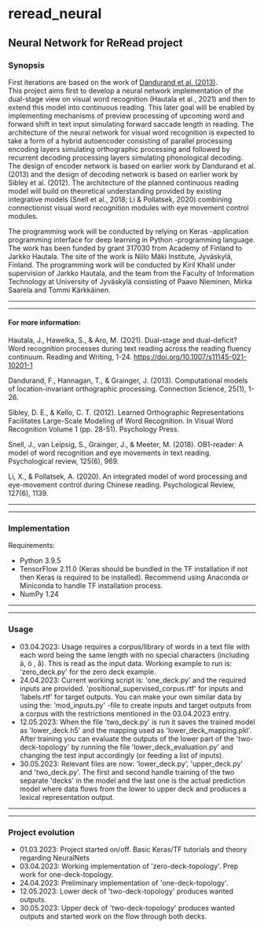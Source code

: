 # reread_neural
## Neural Network for ReRead project

### Synopsis

First iterations are based on the work of [Dandurand et al. (2013)](https://www.tandfonline.com/doi/pdf/10.1080/09540091.2013.801934).  
This project aims first to develop a neural network implementation of the dual-stage view on visual word recognition 
(Hautala et al., 2021) and then to extend this model into continuous reading. This later goal will be enabled by 
implementing mechanisms of preview processing of upcoming word and forward shift in text input simulating forward saccade
length in reading. The architecture of the neural network for visual word recognition is expected to take a form of a 
hybrid autoencoder consisting of parallel processing encoding layers simulating orthographic processing and followed by
recurrent decoding processing layers simulating phonological decoding. The design of encoder network is based on earlier
work by Dandurand et al. (2013) and the design of decoding network is based on earlier work by Sibley et al. (2012). 
The architecture of the planned continuous reading model will build on theoretical understanding provided by existing 
integrative models (Snell et al., 2018; Li & Pollatsek, 2020) combining connectionist visual word recognition modules 
with eye movement control modules.  

The programming work will be conducted by relying on Keras -application programming 
interface for deep learning in Python -programming language. The work has been funded by grant 317030 from 
Academy of Finland to Jarkko Hautala. The site of the work is Niilo Mäki Institute, Jyväskylä, Finland. The programming 
work will be conducted by Kiril Khalil under supervision of Jarkko Hautala, and the team from the Faculty of Information
Technology at University of Jyväskylä consisting of Paavo Nieminen, Mirka Saarela and Tommi Kärkkäinen.

------------------------------------------------------------------------- 
-------------------------------------------------------------------------

#### For more information:  

Hautala, J., Hawelka, S., & Aro, M. (2021). Dual-stage and dual-deficit? Word recognition processes during text reading 
across the reading fluency continuum. Reading and Writing, 1-24. https://doi.org/10.1007/s11145-021-10201-1

Dandurand, F., Hannagan, T., & Grainger, J. (2013). Computational models of location-invariant orthographic processing. 
Connection Science, 25(1), 1-26.

Sibley, D. E., & Kello, C. T. (2012). Learned Orthographic Representations Facilitates Large-Scale Modeling of Word 
Recognition. In Visual Word Recognition Volume 1 (pp. 28-51). Psychology Press.

Snell, J., van Leipsig, S., Grainger, J., & Meeter, M. (2018). OB1-reader: A model of word recognition and eye movements
in text reading. Psychological review, 125(6), 969.

Li, X., & Pollatsek, A. (2020). An integrated model of word processing and eye-movement control during Chinese reading. 
Psychological Review, 127(6), 1139.

------------------------------------------------------------------------- 
-------------------------------------------------------------------------

### Implementation

Requirements:  

- Python 3.9.5   
- TensorFlow 2.11.0 (Keras should be bundled in the TF installation if not then Keras is required to be installed).
Recommend using Anaconda or Miniconda to handle TF installation process.  
- NumPy 1.24

------------------------------------------------------------------------- 
-------------------------------------------------------------------------

### Usage  

- 03.04.2023: Usage requires a corpus/library of words in a text file with each word being the same length with no 
special characters (including ä, ö , å). This is read as the input data. Working example to run is: 'zero_deck.py' for
the zero deck example.
- 24.04.2023: Current working script is: 'one_deck.py' and the required inputs are provided. 
'positional_supervised_corpus.rtf' for inputs and 'labels.rtf' for target outputs. You can make your own similar data
by using the: 'mod_inputs.py' -file to create inputs and target outputs from a corpus with the restrictions mentioned
in the 03.04.2023 entry.
- 12.05.2023: When the file 'two_deck.py' is run it saves the trained model as 'lower_deck.h5' and the mapping used as
'lower_deck_mapping.pkl'. After training you can evaluate the outputs of the lower part of the 'two-deck-topology' by
running the file 'lower_deck_evaluation.py' and changing the test input accordingly (or feeding a list of inputs).
- 30.05.2023: Relevant files are now: 'lower_deck.py', 'upper_deck.py' and 'two_deck.py'. The first and second handle
training of the two separate 'decks' in the model and the last one is the actual prediction model where data flows 
from the lower to upper deck and produces a lexical representation output.

------------------------------------------------------------------------- 
-------------------------------------------------------------------------

### Project evolution

- 01.03.2023: Project started on/off. Basic Keras/TF tutorials and theory regarding NeuralNets
- 03.04.2023: Working implementation of 'zero-deck-topology'. Prep work for one-deck-topology.
- 24.04.2023: Preliminary implementation of 'one-deck-topology'.
- 12.05.2023: Lower deck of 'two-deck-topology' produces wanted outputs.
- 30.05.2023: Upper deck of 'two-deck-topology' produces wanted outputs and started work on the flow through both decks.